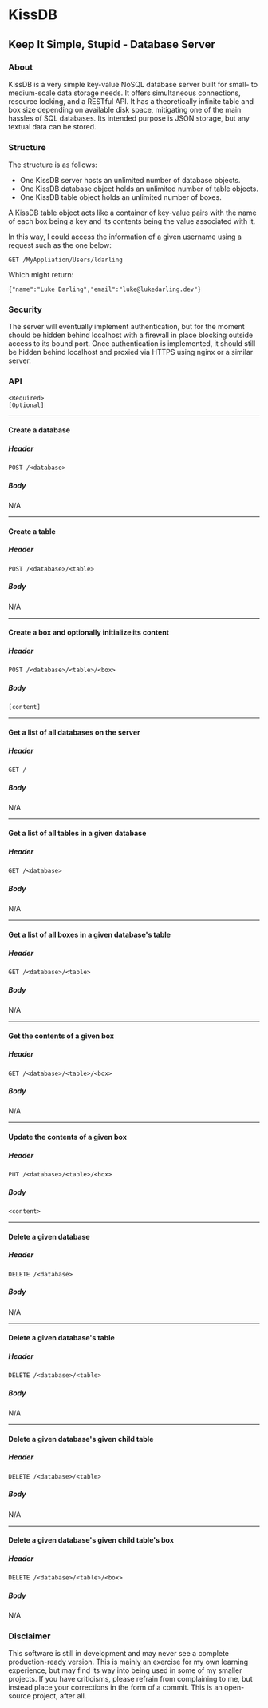 # KissDB


## Keep It Simple, Stupid - Database Server


### About
KissDB is a very simple key-value NoSQL database server built for small- to medium-scale data storage needs. It offers simultaneous connections, resource locking, and a RESTful API. It has a theoretically infinite table and box size depending on available disk space, mitigating one of the main hassles of SQL databases. Its intended purpose is JSON storage, but any textual data can be stored.


### Structure
The structure is as follows:

- One KissDB server hosts an unlimited number of database objects.
- One KissDB database object holds an unlimited number of table objects.
- One KissDB table object holds an unlimited number of boxes.

A KissDB table object acts like a container of key-value pairs with the name of each box being a key and its contents being the value associated with it.

In this way, I could access the information of a given username using a request such as the one below:

`GET /MyAppliation/Users/ldarling`

Which might return:

`{"name":"Luke Darling","email":"luke@lukedarling.dev"}`


### Security
The server will eventually implement authentication, but for the moment should be hidden behind localhost with a firewall in place blocking outside access to its bound port. Once authentication is implemented, it should still be hidden behind localhost and proxied via HTTPS using nginx or a similar server.


### API
```
<Required>
[Optional]
```

---

#### Create a database
##### Header
`POST /<database>`
##### Body
N/A

---

#### Create a table
##### Header
`POST /<database>/<table>`
##### Body
N/A

---

#### Create a box and optionally initialize its content
##### Header
`POST /<database>/<table>/<box>`
##### Body
`[content]`

---

#### Get a list of all databases on the server
##### Header
`GET /`
##### Body
N/A

---

#### Get a list of all tables in a given database
##### Header
`GET /<database>`
##### Body
N/A

---

#### Get a list of all boxes in a given database's table
##### Header
`GET /<database>/<table>`
##### Body
N/A

---

#### Get the contents of a given box
##### Header
`GET /<database>/<table>/<box>`
##### Body
N/A

---

#### Update the contents of a given box
##### Header
`PUT /<database>/<table>/<box>`
##### Body
`<content>`

---

#### Delete a given database
##### Header
`DELETE /<database>`
##### Body
N/A

---

#### Delete a given database's table
##### Header
`DELETE /<database>/<table>`
##### Body
N/A

---

#### Delete a given database's given child table
##### Header
`DELETE /<database>/<table>`
##### Body
N/A

---

#### Delete a given database's given child table's box
##### Header
`DELETE /<database>/<table>/<box>`
##### Body
N/A


### Disclaimer
This software is still in development and may never see a complete production-ready version. This is mainly an exercise for my own learning experience, but may find its way into being used in some of my smaller projects. If you have criticisms, please refrain from complaining to me, but instead place your corrections in the form of a commit. This is an open-source project, after all.

